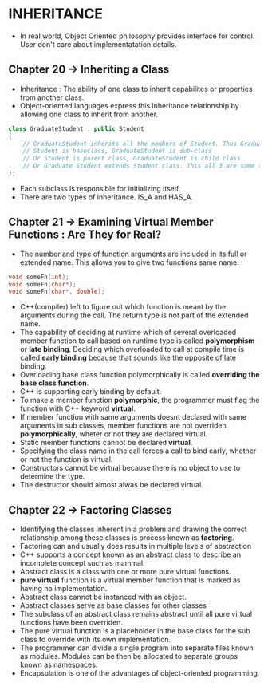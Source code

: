 # INHERITANCE
- In real world, Object Oriented philosophy provides interface for control. User don't care about implementatation details.
## Chapter 20 -> Inheriting a Class
- Inheritance : The ability of one class to inherit capabilites or properties from another class.
- Object-oriented languages express this inheritance relationship by allowing one class to inherit from another.
``` cpp
class GraduateStudent : public Student
{
    // GraduateStudent inherits all the members of Student. Thus GraduateStudent is Student.
    // Student is baseclass, GraduateStudent is sub-class
    // Or Student is parent class, GraduateStudent is child class
    // Or Graduate Student extends Student class. This all 3 are same thing with different phrasing.
};
```
- Each subclass is responsible for initializing itself.
- There are two types of inheritance. IS_A and HAS_A.

## Chapter 21 -> Examining Virtual Member Functions : Are They for Real?
- The number and type of function arguments are included in its full or extended name. This allows you to give two functions same name.
``` cpp
void someFn(int);
void someFn(char*);
void someFn(char*, double);
```
- C++(compiler) left to figure out which function is meant by the arguments during the call. The return type is not part of the extended name.
- The capability of deciding at runtime which of several overloaded member function to call based on runtime type is called **polymorphism** or **late binding**. Deciding which overloaded to call at compile time is called **early binding** because that sounds like the opposite of late binding.
- Overloading base class function polymorphically is called **overriding the base class function**.
- C++ is supporting early binding by default.
- To make a member function **polymorphic**, the programmer must flag the function with C++ keyword **virtual**.
- If member function with same arguments doesnt declared with same arguments in sub classes, member functions are not overriden **polymorphically**, wheter or not they are declared virtual.
- Static member functions cannot be declared  **virtual**. 
- Specifying the class name in the call forces a call to bind early, whether or not the function is virtual.
- Constructors cannot be virtual because there is no object to use to determine the type.
- The destructor should almost alwas be declared virtual.

## Chapter 22 -> Factoring Classes
- Identifying the classes inherent in a problem and drawing the correct relationship among these classes is process known as **factoring**.
- Factoring can and usually does results in multiple levels of abstraction
- C++ supports a concept known as an abstract class to describe an incomplete concept such as mammal.
- Abstract class is a class with one or more pure virtual functions. 
- **pure virtual** function is a virtual member function that is marked as having no implementation.
- Abstract class cannot be instanced with an object.
- Abstract classes serve as base classes for other classes
- The subclass of an abstract class remains abstract until all pure virtual functions have been overriden.
- The pure virtual function is a placeholder in the base class for the sub class to override with its own implementation.
- The programmer can divide a single program into separate files known as modules. Modules can be then be allocated to separate groups known as namespaces.
- Encapsulation is one of the advantages of object-oriented programming.